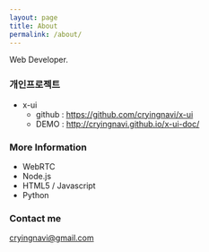 ```yaml
---
layout: page
title: About
permalink: /about/
---
```


Web Developer.


### 개인프로젝트
- x-ui
	- github : https://github.com/cryingnavi/x-ui
	- DEMO : http://cryingnavi.github.io/x-ui-doc/

### More Information

- WebRTC
- Node.js
- HTML5 / Javascript
- Python

### Contact me

[cryingnavi@gmail.com](mailto:cryingnavi@gmail.com)